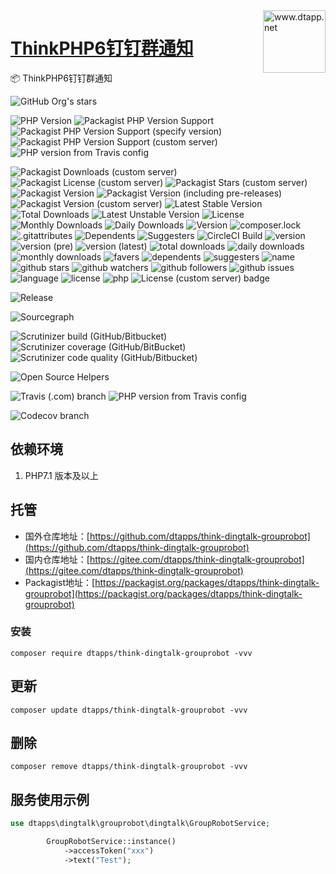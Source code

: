 <img align="right" width="100" src="https://kodo-cdn.dtapp.net/04/999e9f2f06d396968eacc10ce9bc8a.png" alt="www.dtapp.net"/>

<h1 align="left"><a href="https://www.dtapp.net/">ThinkPHP6钉钉群通知</a></h1>

📦 ThinkPHP6钉钉群通知

[comment]: <> (dtapps)
![GitHub Org's stars](https://img.shields.io/github/stars/dtapps?style=for-the-badge)

[comment]: <> (php)
![PHP Version](https://img.shields.io/badge/php-%3E%3D7.1-8892BF.svg?style=for-the-badge)
![Packagist PHP Version Support](https://img.shields.io/packagist/php-v/dtapps/think-dingtalk-grouprobot?style=for-the-badge)
![Packagist PHP Version Support (specify version)](https://img.shields.io/packagist/php-v/dtapps/think-dingtalk-grouprobot/master)
![Packagist PHP Version Support (custom server)](https://img.shields.io/packagist/php-v/dtapps/think-dingtalk-grouprobot?style=for-the-badge)
![PHP version from Travis config](https://img.shields.io/travis/php-v/dtapps/think-dingtalk-grouprobot/master)

[comment]: <> (packagist.org)
![Packagist Downloads (custom server)](https://img.shields.io/packagist/dt/dtapps/think-dingtalk-grouprobot?style=for-the-badge)
![Packagist License (custom server)](https://img.shields.io/packagist/l/dtapps/think-dingtalk-grouprobot?style=for-the-badge)
![Packagist Stars (custom server)](https://img.shields.io/packagist/stars/dtapps/think-dingtalk-grouprobot?style=for-the-badge)
![Packagist Version](https://img.shields.io/packagist/v/dtapps/think-dingtalk-grouprobot?style=for-the-badge)
![Packagist Version (including pre-releases)](https://img.shields.io/packagist/v/dtapps/think-dingtalk-grouprobot?include_prereleases&style=for-the-badge)
![Packagist Version (custom server)](https://img.shields.io/packagist/v/dtapps/think-dingtalk-grouprobot?style=for-the-badge)
![Latest Stable Version](https://poser.pugx.org/dtapps/think-dingtalk-grouprobot/v)
![Total Downloads](https://poser.pugx.org/dtapps/think-dingtalk-grouprobot/downloads)
![Latest Unstable Version](https://poser.pugx.org/dtapps/think-dingtalk-grouprobot/v/unstable)
![License](https://poser.pugx.org/dtapps/think-dingtalk-grouprobot/license)
![Monthly Downloads](https://poser.pugx.org/dtapps/think-dingtalk-grouprobot/d/monthly)
![Daily Downloads](https://poser.pugx.org/dtapps/think-dingtalk-grouprobot/d/daily)
![Version](https://poser.pugx.org/dtapps/think-dingtalk-grouprobot/version)
![composer.lock](https://poser.pugx.org/dtapps/think-dingtalk-grouprobot/composerlock)
![.gitattributes](https://poser.pugx.org/dtapps/think-dingtalk-grouprobot/gitattributes)
![Dependents](https://poser.pugx.org/dtapps/think-dingtalk-grouprobot/dependents)
![Suggesters](https://poser.pugx.org/dtapps/think-dingtalk-grouprobot/suggesters)
![CircleCI Build](https://poser.pugx.org/dtapps/think-dingtalk-grouprobot/circleci)
![version](https://badgen.net/packagist/v/dtapps/think-dingtalk-grouprobot)
![version (pre)](https://badgen.net/packagist/v/dtapps/think-dingtalk-grouprobot/pre)
![version (latest)](https://badgen.net/packagist/v/dtapps/think-dingtalk-grouprobot/latest)
![total downloads](https://badgen.net/packagist/dt/dtapps/think-dingtalk-grouprobot)
![daily downloads](https://badgen.net/packagist/dd/dtapps/think-dingtalk-grouprobot)
![monthly downloads](https://badgen.net/packagist/dm/dtapps/think-dingtalk-grouprobot)
![favers](https://badgen.net/packagist/favers/dtapps/think-dingtalk-grouprobot)
![dependents](https://badgen.net/packagist/dependents/dtapps/think-dingtalk-grouprobot)
![suggesters ](https://badgen.net/packagist/suggesters/dtapps/think-dingtalk-grouprobot)
![name](https://badgen.net/packagist/name/dtapps/think-dingtalk-grouprobot)
![github stars](https://badgen.net/packagist/ghs/dtapps/think-dingtalk-grouprobot)
![github watchers](https://badgen.net/packagist/ghw/dtapps/think-dingtalk-grouprobot)
![github followers](https://badgen.net/packagist/ghf/dtapps/think-dingtalk-grouprobot)
![github issues](https://badgen.net/packagist/ghi/dtapps/think-dingtalk-grouprobot)
![language](https://badgen.net/packagist/lang/dtapps/think-dingtalk-grouprobot)
![license](https://badgen.net/packagist/license/dtapps/think-dingtalk-grouprobot)
![php](https://badgen.net/packagist/php/dtapps/think-dingtalk-grouprobot)
![License (custom server) badge](https://badgen.net/packagist/l/dtapps/think-dingtalk-grouprobot?server=https%3A%2F%2Fpackagist.org)

[comment]: <> (github.com)
![Release](https://img.shields.io/github/release/dtapps/think-dingtalk-grouprobot.svg?style=flat-square)

[comment]: <> (sourcegraph.com)
![Sourcegraph](https://sourcegraph.com/github.com/dtapps/think-dingtalk-grouprobot/-/badge.svg)

[comment]: <> (scrutinizer-ci.com)
![Scrutinizer build (GitHub/Bitbucket)](https://img.shields.io/scrutinizer/build/g/dtapps/think-dingtalk-grouprobot/master?style=for-the-badge)
![Scrutinizer coverage (GitHub/BitBucket)](https://img.shields.io/scrutinizer/coverage/g/dtapps/think-dingtalk-grouprobot/master?style=for-the-badge)
![Scrutinizer code quality (GitHub/Bitbucket)](https://img.shields.io/scrutinizer/quality/g/dtappd/think-dingtalk-grouprobot/master?style=for-the-badge)

[comment]: <> (www.codetriage.com)
![Open Source Helpers](https://www.codetriage.com/dtapps/think-dingtalk-grouprobot/badges/users.svg)

[comment]: <> (www.travis-ci.com)
![Travis (.com) branch](https://img.shields.io/travis/com/dtapps/think-dingtalk-grouprobot/master)
![PHP version from Travis config](https://img.shields.io/travis/php-v/dtapps/think-dingtalk-grouprobot/master?style=for-the-badge)

[comment]: <> (app.codecov.io)
![Codecov branch](https://img.shields.io/codecov/c/github/dtapps/think-dingtalk-grouprobot/master?style=for-the-badge)

## 依赖环境

1. PHP7.1 版本及以上

## 托管

- 国外仓库地址：[https://github.com/dtapps/think-dingtalk-grouprobot](https://github.com/dtapps/think-dingtalk-grouprobot)
- 国内仓库地址：[https://gitee.com/dtapps/think-dingtalk-grouprobot](https://gitee.com/dtapps/think-dingtalk-grouprobot)
- Packagist地址：[https://packagist.org/packages/dtapps/think-dingtalk-grouprobot](https://packagist.org/packages/dtapps/think-dingtalk-grouprobot)

### 安装

```text
composer require dtapps/think-dingtalk-grouprobot -vvv
```

## 更新

```text
composer update dtapps/think-dingtalk-grouprobot -vvv
```

## 删除

```text
composer remove dtapps/think-dingtalk-grouprobot -vvv
```

## 服务使用示例

```php
use dtapps\dingtalk\grouprobot\dingtalk\GroupRobotService;

        GroupRobotService::instance()
            ->accessToken("xxx")
            ->text("Test");
```
